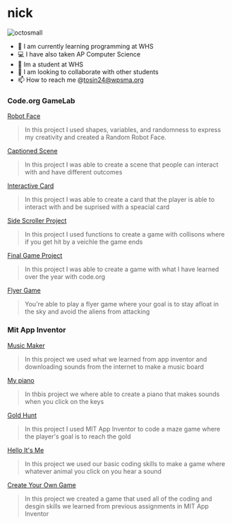 # nick
![octosmall](https://github.com/LambMan517/nick/assets/146844632/248c8747-89c3-4a7e-8444-d40cd83a6553)
- 🚀 I am currently learning programming at WHS
- 💻 I have also taken AP Computer Science
- 🏫 Im a student at WHS
- 🐫 I am looking to collaborate with other students
- 📫 How to reach me @tosin24@wpsma.org 
### Code.org GameLab
[Robot Face](https://LambMan517.github.io/Robot-/)
> In this project I used shapes, variables, and randomness to express my creativity and created a Random Robot Face.

[Captioned Scene](https://studio.code.org/projects/gamelab/LN0rMV4DiC5tdrl2Hbeae6YYXEsTmZ7LSTXanwuxgek)
> In this project I was able to create a scene that people can interact with and have different outcomes

[Interactive Card](https://studio.code.org/projects/gamelab/SFPeyv1jAZZf3sFVp1tP5yUk9yQKYvRu0MwDOulv674)
> In this project I was able to create a card that the player is able to interact with and be suprised with a speacial card

[Side Scroller Project](https://studio.code.org/projects/gamelab/R8cCDk9F7lpfLJ_yyPjq_EIJwM3r9F_8xRTQ49LOTME)
> In this project I used functions to create a game with collisons where if you get hit by a veichle the game ends

[Final Game Project](https://studio.code.org/projects/gamelab/W8ALtcuR_1csK6_xzgXUgL2hztHSeo1JH598h0yWQYU)
> In this project I was able to create a game with what I have learned over the year with code.org

[Flyer Game](https://studio.code.org/projects/gamelab/M0E0CnLdioihpsu-RehwVKeGxPO49W30SpCBrngpE38/view)
> You're able to play a flyer game where your goal is to stay afloat in the sky and avoid the aliens from attacking

### Mit App Inventor
[Music Maker](https://ai2.appinventor.mit.edu/#6314340674043904)
> In this project we used what we learned from app inventor and downloading sounds from the internet to make a music board

[My piano](https://ai2.appinventor.mit.edu/#4766039499735040)
> In thbis project we where able to create a piano that makes sounds when you click on the keys

[Gold Hunt](https://gallery.appinventor.mit.edu/?galleryid=2b657609-7fff-4dce-a5da-e538748fcaf3)
> In this project I used MIT App Inventor to code a maze game where the player's goal is to reach the gold

[Hello It's Me](https://ai2.appinventor.mit.edu/#6513530586923008)
> In this project we used our basic coding skills to make a game where whatever animal you click on you hear a sound

 [Create Your Own Game](https://ai2.appinventor.mit.edu/#6463524775526400)
 > In this project we created a game that used all of the coding and desgin skills we learned from previous assignments in MIT App Inventor

